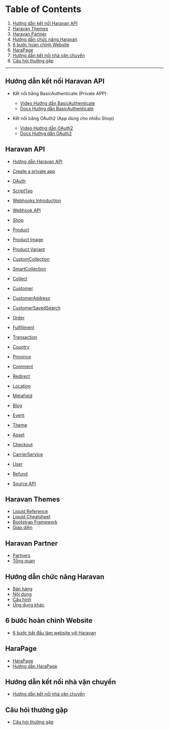 # Table of Contents

1. [Hướng dẫn kết nối Haravan API](#huong-dan-ket-noi-haravan-api)
2. [Haravan Themes](#haravan-themes)
3. [Haravan Partner](#haravan-partner)
4. [Hướng dẫn chức năng Haravan](#hướng-dẫn-chức-năng-haravan)
5. [6 bước hoàn chỉnh Website](#6-bước-hoàn-chỉnh-website)
6. [HaraPage](#harapage)
7. [Hướng dẫn kết nối nhà vận chuyển](#hướng-dẫn-kết-nối-nhà-vận-chuyển)
8. [Câu hỏi thường gặp](#câu-hỏi-thường-gặp)

------------------------------------------

## Hướng dẫn kết nối Haravan API

* Kết nối bằng BasicAuthenticate (Private APP):
  - [Video Hướng dẫn BasicAuthenticate]()
  - [Docs Hướng dẫn BasicAuthenticate]()

* Kết nối bằng OAuth2 (App dùng cho nhiều Shop)
  - [Video Hướng dẫn OAuth2]()
  - [Docs Hướng dẫn OAuth2]()

## Haravan API
* [Hướng dẫn Haravan API](https://docs.haravan.com/blogs/api)
* [Create a private app](https://docs.haravan.com/blogs/authentication/1000017782-create-a-private-app)
* [OAuth](https://docs.haravan.com/blogs/authentication/1000017781-oauth)
* [ScriptTag](https://docs.haravan.com/blogs/ui-integrations/1000017817-scripttag)
* [Webhooks Introduction](https://docs.haravan.com/blogs/webhooks/1000017841-introduction)
* [Webhook API](https://docs.haravan.com/blogs/api-reference/1000017858-webhook)
* [Shop](https://docs.haravan.com/blogs/api-reference/1000018002-shop)
* [Product](https://docs.haravan.com/blogs/api-reference/1000018172-product)
* [Product Image](https://docs.haravan.com/blogs/api-reference/1000085504-product-image)
* [Product Variant](https://docs.haravan.com/blogs/api-reference/1000018027-product-variant)
* [CustomCollection](https://docs.haravan.com/blogs/api-reference/1000018176-customcollection)
* [SmartCollection](https://docs.haravan.com/blogs/api-reference/1000018160-smartcollection)
* [Collect](https://docs.haravan.com/blogs/api-reference/1000018022-collect)
* [Customer](https://docs.haravan.com/blogs/api-reference/1000018017-customer)
* [CustomerAddress](https://docs.haravan.com/blogs/api-reference/1000018011-customeraddress)
* [CustomerSavedSearch](https://docs.haravan.com/blogs/api-reference/1000018006-customersavedsearch)
* [Order](https://docs.haravan.com/blogs/api-reference/1000018025-order)
* [Fulfillment](https://docs.haravan.com/blogs/api-reference/1000018043-fulfillment)
* [Transaction](https://docs.haravan.com/blogs/api-reference/1000018042-transaction)
* [Country](https://docs.haravan.com/blogs/api-reference/1000018020-country)
* [Province](https://docs.haravan.com/blogs/api-reference/1000018180-province)
* [Comment](https://docs.haravan.com/blogs/api-reference/1000018179-comment)
* [Redirect](https://docs.haravan.com/blogs/api-reference/1000018178-redirect)
* [Location](https://docs.haravan.com/blogs/api-reference/1000018173-location)
* [Metafield](https://docs.haravan.com/blogs/api-reference/1000018026-metafield)
* [Blog](https://docs.haravan.com/blogs/api-reference/1000018024-blog)
* [Event](https://docs.haravan.com/blogs/api-reference/1000018008-event)
* [Theme](https://docs.haravan.com/blogs/api-reference/1000018005-theme)
* [Asset](https://docs.haravan.com/blogs/api-reference/1000018001-asset)
* [Checkout](https://docs.haravan.com/blogs/api-reference/1000018004-checkout)
* [CarrierService](https://docs.haravan.com/blogs/api-reference/1000018000-carrierservice)
* [User](https://docs.haravan.com/blogs/api-reference/1000017999-user)
* [Refund](https://docs.haravan.com/blogs/api-reference/1000017998-refund)

* [Source API](https://github.com/Haravan)

## Haravan Themes

* [Liquid Reference](https://docs.haravan.com/blogs/co-ban)
* [Liquid Cheatsheet](https://docs.haravan.com/pages/cheat-sheet)
* [Bootstrap Framework](https://docs.haravan.com/themeframework/getting-started.html)
* [Giao diện](https://huongdan.haravan.com/blogs/giao-dien)


## Haravan Partner

* [Partners](https://docs.haravan.com/blogs/partners)
* [Tổng quan](https://docs.haravan.com/blogs/partners/1000022252-tong-quan)


## Hướng dẫn chức năng Haravan

* [Bán hàng](https://huongdan.haravan.com/blogs/don-hang)
* [Nội dung](https://huongdan.haravan.com/blogs/blog)
* [Cấu hình](https://huongdan.haravan.com/blogs/cau-hinh-chung)
* [Ứng dụng khác](https://huongdan.haravan.com/blogs/nang-cao)


## 6 bước hoàn chỉnh Website

* [6 bước bắt đầu làm website với Haravan](https://huongdan.haravan.com/pages/6-buoc-bat-dau-voi-haravan)


## HaraPage

* [HaraPage](https://huongdan.haravan.com/blogs/harapage)
* [Hướng dẫn HaraPage](https://huongdan.haravan.com/blogs/harapage/1000041594-huong-dan-harapage)


## Hướng dẫn kết nối nhà vận chuyển

* [Hướng dẫn kết nối nhà vận chuyển](https://huongdan.haravan.com/blogs/van-chuyen)


## Câu hỏi thường gặp

* [Câu hỏi thường gặp](https://huongdan.haravan.com/blogs/cau-hoi-thuong-gap)

